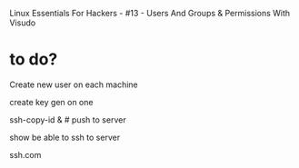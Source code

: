 Linux Essentials For Hackers - #13 - Users And Groups & Permissions With Visudo

# to do?

Create new user on each machine

create key gen on one

ssh-copy-id <un>&<ip> # push to server

show be able to ssh to server

ssh.com